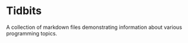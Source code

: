 # Tidbits
A collection of markdown files demonstrating information about various programming topics.
